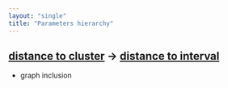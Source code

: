 ```yaml
---
layout: "single"
title: "Parameters hierarchy"
---
```

<!--this is a generated file-->

## [distance to cluster](../WAU7vf_dist) → [distance to interval](../p5skoj_dist)
* graph inclusion
